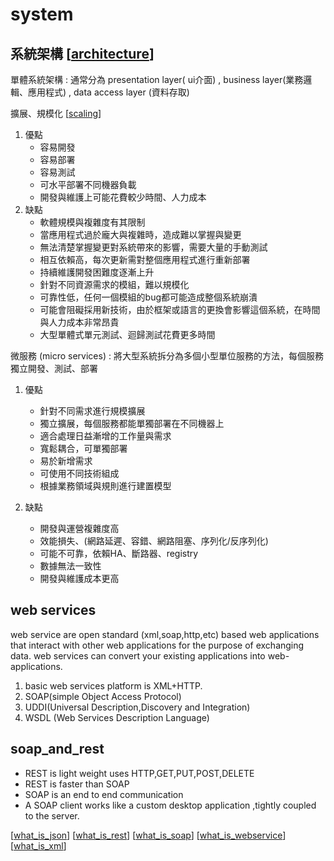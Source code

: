 # system 

## 系統架構 [[architecture]]

單體系統架構 : 通常分為 presentation layer( ui介面) , business layer(業務邏輯、應用程式) , data access layer (資料存取)

擴展、規模化 [[scaling]]

1. 優點 
    - 容易開發
    - 容易部署
    - 容易測試
    - 可水平部署不同機器負載
    - 開發與維護上可能花費較少時間、人力成本
2. 缺點
    - 軟體規模與複雜度有其限制
    - 當應用程式過於龐大與複雜時，造成難以掌握與變更
    - 無法清楚掌握變更對系統帶來的影響，需要大量的手動測試
    - 相互依賴高，每次更新需對整個應用程式進行重新部署
    - 持續維護開發困難度逐漸上升
    - 針對不同資源需求的模組，難以規模化
    - 可靠性低，任何一個模組的bug都可能造成整個系統崩潰
    - 可能會阻礙採用新技術，由於框架或語言的更換會影響這個系統，在時間與人力成本非常昂貴
    - 大型單體式單元測試、迴歸測試花費更多時間

微服務 (micro services) : 將大型系統拆分為多個小型單位服務的方法，每個服務獨立開發、測試、部署

1. 優點
    - 針對不同需求進行規模擴展
    - 獨立擴展，每個服務都能單獨部署在不同機器上
    - 適合處理日益漸增的工作量與需求
    - 寬鬆耦合，可單獨部署
    - 易於新增需求
    - 可使用不同技術組成
    - 根據業務領域與規則進行建置模型

2. 缺點
    - 開發與運營複雜度高
    - 效能損失、(網路延遲、容錯、網路阻塞、序列化/反序列化)
    - 可能不可靠，依賴HA、斷路器、registry
    - 數據無法一致性
    - 開發與維護成本更高

## web services
web service are open standard (xml,soap,http,etc) based web applications that interact with other web applications for the purpose of exchanging data. web services can convert your existing applications into web-applications.

1. basic web services platform is XML+HTTP.
2. SOAP(simple Object Access Protocol)
3. UDDI(Universal Description,Discovery and Integration)
4. WSDL (Web Services Description Language) 

## soap_and_rest

- REST is light weight uses HTTP,GET,PUT,POST,DELETE
- REST is faster than SOAP
- SOAP is an end to end communication
- A SOAP client works like a custom desktop application ,tightly coupled to the server.

[[what_is_json]]
[[what_is_rest]]
[[what_is_soap]]
[[what_is_webservice]]
[[what_is_xml]]


[//begin]: # "Autogenerated link references for markdown compatibility"
[architecture]: architecture.md "architecture"
[scaling]: scaling.md "scaling"
[what_is_json]: what_is_json.md "what_is_json"
[what_is_rest]: what_is_rest.md "REST"
[what_is_soap]: what_is_soap.md "what_is_soap"
[what_is_webservice]: what_is_webservice.md "what is web service"
[what_is_xml]: what_is_xml.md "what_is_xml"
[//end]: # "Autogenerated link references"